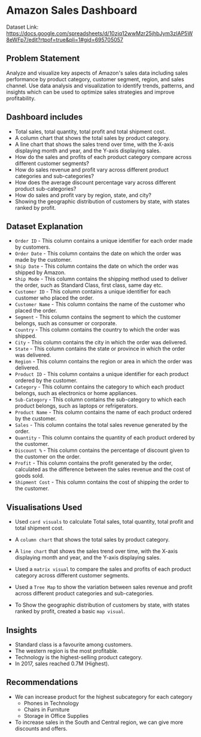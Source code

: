 
# Amazon Sales Dashboard

Dataset Link: https://docs.google.com/spreadsheets/d/10zjq12wwMzr25jhbJym3zIAP5W8eWFp7/edit?rtpof=true&pli=1#gid=695705057

## Problem Statement 
Analyze and visualize key aspects of Amazon's sales data including sales performance by product category, customer segment, region, and sales channel. 
Use data analysis and visualization to identify trends, patterns, and insights which can be used to optimize sales strategies and improve profitability.

## Dashboard includes
- Total sales, total quantity, total profit and total shipment cost.
- A column chart that shows the total sales by product category.
- A line chart that shows the sales trend over time, with the X-axis displaying month and year, and the Y-axis displaying sales.
- How do the sales and profits of each product category compare across different customer segments?
- How do sales revenue and profit vary across different product categories and sub-categories?
- How does the average discount percentage vary across different product sub-categories?
- How do sales and profit vary by region, state, and city?
- Showing the geographic distribution of customers by state, with states ranked by profit.

## Dataset Explanation

- `Order ID` - This column contains a unique identifier for each order made by customers.
- `Order Date` - This column contains the date on which the order was made by the customer.
- `Ship Date` - This column contains the date on which the order was shipped by Amazon.
- `Ship Mode` - This column contains the shipping method used to deliver the order, such as Standard Class, first class, same day etc.
- `Customer ID` - This column contains a unique identifier for each customer who placed the order.
- `Customer Name` - This column contains the name of the customer who placed the order.
- `Segment` - This column contains the segment to which the customer belongs, such as consumer or corporate.
- `Country` - This column contains the country to which the order was shipped.
- `City` - This column contains the city in which the order was delivered.
- `State` - This column contains the state or province in which the order was delivered.
- `Region` - This column contains the region or area in which the order was delivered.
- `Product ID` - This column contains a unique identifier for each product ordered by the customer.
- `Category` - This column contains the category to which each product belongs, such as electronics or home appliances.
- `Sub-Category` - This column contains the sub-category to which each product belongs, such as laptops or refrigerators.
- `Product Name` - This column contains the name of each product ordered by the customer.
- `Sales` - This column contains the total sales revenue generated by the order.
- `Quantity` - This column contains the quantity of each product ordered by the customer.
- `Discount %` - This column contains the percentage of discount given to the customer on the order.
- `Profit` - This column contains the profit generated by the order, calculated as the difference between the sales revenue and the cost of goods sold.
- `Shipment Cost` - This column contains the cost of shipping the order to the customer.

## Visualisations Used

- Used `card visuals` to calculate Total sales, total quantity, total profit and total shipment cost.

- A `column chart` that shows the total sales by product category.

- A `line chart` that shows the sales trend over time, with the X-axis displaying month and year, and the Y-axis displaying sales.

- Used a `matrix visual` to compare the sales and profits of each product category across different customer segments.

- Used a `Tree Map` to show the variation between sales revenue and profit across different product categories and sub-categories.

- To Show the geographic distribution of customers by state, with states ranked by profit, created a basic `map visual`.

## Insights
- Standard class is a favourite among customers.
- The western region is the most profitable.
- Technology is the highest-selling product category.
- In 2017, sales reached 0.7M (Highest).
## Recommendations
- We can increase product for the highest subcategory for each category
    - Phones in Technology
    -  Chairs in Furniture
    -  Storage in Office Supplies
- To increase sales in the South and Central region, we can give more discounts and offers.
